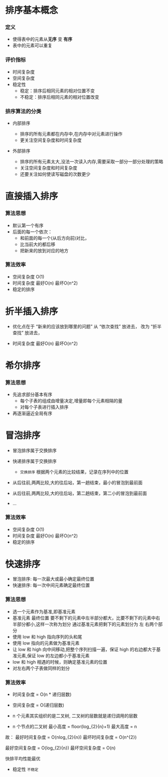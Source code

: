 # 排序基本概念

### 定义
* 使得表中的元素从**无序** 变 **有序**
* 表中的元素可以重复


### 评价指标
* 时间复杂度
* 空间复杂度
* 稳定性
    * 稳定：排序后相同元素的相对位置不变
    * 不稳定：排序后相同元素的相对位置改变

### 排序算法的分类
* 内部排序
    * 排序的所有元素都在内存中,在内存中对元素进行操作
    * 更关注空间复杂度和时间复杂度

* 外部排序
    * 排序的所有元素太大,没法一次读入内存,需要采取一部分一部分处理的策略
    * 关注空间复杂度和时间复杂度
    * 还要关注如何使读写磁盘的次数更少


# 直接插入排序

### 算法思想
* 默认第一个有序
* 后面的每一个依次：
    * 和前面的每一个(从后方向前)对比，
    * 比当前大的都后移
    * 把新来的放到对应的地方

### 算法效率
* 空间复杂度 O(1)
* 时间复杂度 最好O(n) 最坏O(n^2)
* 稳定的排序


# 折半插入排序

* 优化点在于 “新来的应该放到哪里的问题”
    从 “依次查找” 放进去，
    改为 “折半查找” 放进去，

* 时间复杂度 最好O(n) 最坏O(n^2)


# 希尔排序

### 算法思想

* 先追求部分基本有序
    * 每个子表的组成由增量决定,增量即每个元素相隔的量
    * 对每个子表进行插入排序
* 再逐渐逼近全局有序


# 冒泡排序

* 冒泡排序属于交换排序
* 快递排序属于交换排序
    * `交换排序` 根据两个元素的比较结果，记录在序列中的位置

* 从后往前,两两比较,大的往后站，第一趟结束，最小的冒泡到最前面
* 从后往前,两两比较,大的往后站，第二趟结束，第二小的冒泡到最前面
* ...


### 算法效率
* 空间复杂度 O(1)
* 时间复杂度 最好O(n) 最坏O(n^2)
* 稳定的排序


# 快速排序

* 冒泡排序: 每一次最大或最小确定最终位置
* 快速排序: 每一次中间元素确定最终位置

### 算法思想

* 选一个元素作为基准,即基准元素
* 基准元素 最终位置 要不剩下的元素中左半部分都大，比要不剩下的元素中右半部分都小,这样一次称为划分
    通过基准元素把剩下的元素划分为 左 右两个部分
* 使用 low 和 high 指向序列的头和尾
* 使用 low 指向的元素做为基准元素
* 让   low 和 high 向中间移动,把整个序列扫描一遍，保证 high 的右边都大于基准元素,保证 low 的左边都小于基准元素
* low 和 high 相遇的时候，则确定基准元素的位置
* 对左右两个子表做同样的划分

### 算法效率

* 时间复杂度 = O(n * 递归层数)

* 空间复杂度 = O(递归层数)

* n 个元素其实组织的是二叉树, 二叉树的层数就是递归调用的层数
* n 个节点的二叉树 
    最小高度  = floor(log_{2}{n}+1)
    最大高度  = n

故：
最好时间复杂度 = O(nlog_{2}{n})
最坏时间复杂度 = O(n^{2})


最好空间复杂度 = O(log_{2}{n})
最坏空间复杂度 = O(n)

快排平均性能最优

* 稳定性
`不稳定`


